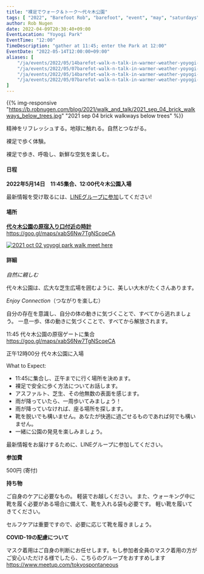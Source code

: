 ```yaml
---
title: "裸足でウォーク＆トーク～代々木公園"
tags: [ "2022", "Barefoot Rob", "barefoot", "event", "may", "saturdays", "talk", "walk", "yoyogi", "はだし", "代々木公園", "裸足のロブ" ]
author: Rob Nugen
date: 2022-04-09T20:30:40+09:00
EventLocation: "Yoyogi Park"
EventTime: "12:00"
TimeDescription: "gather at 11:45; enter the Park at 12:00"
EventDate: "2022-05-14T12:00:00+09:00"
aliases: [
    "/ja/events/2022/05/14barefot-walk-n-talk-in-warmer-weather-yoyogi-park-every-2nd-sat-",
    "/ja/events/2022/05/07barefot-walk-n-talk-in-warmer-weather-yoyogi-park-every-2nd-sat-",
    "/ja/events/2022/05/14barefot-walk-n-talk-in-warmer-weather-yoyogi-park-every-2nd-sat",
    "/ja/events/2022/05/07barefot-walk-n-talk-in-warmer-weather-yoyogi-park-every-2nd-sat",
]
---
```


{{% img-responsive "https://b.robnugen.com/blog/2021/walk_and_talk/2021_sep_04_brick_walkways_below_trees.jpg" "2021 sep 04 brick walkways below trees" %}}

精神をリフレッシュする。地球に触れる。自然とつながる。

裸足で歩く体験。

裸足で歩き、呼吸し、新鮮な空気を楽しむ。

#### 日程

**2022年5月14日　11:45集合、12:00代々木公園入場**

最新情報を受け取るには、[LINEグループに参加](/contact/)してください!

#### 場所

**[代々木公園の原宿入り口付近の時計](https://goo.gl/maps/xabS6Nw7TgNScqeCA)**  https://goo.gl/maps/xabS6Nw7TgNScqeCA

[![2021 oct 02 yoyogi park walk meet here](//b.robnugen.com/blog/2021/walk_and_talk/thumbs/2021_oct_02_yoyogi_park_walk_meet_here.jpg)](//b.robnugen.com/blog/2021/walk_and_talk/2021_oct_02_yoyogi_park_walk_meet_here.jpg)

#### 詳細

*自然に親しむ*

代々木公園は、広大な芝生広場を囲むように、美しい大木がたくさんあります。

*Enjoy Connection*（つながりを楽しむ）

自分の存在を意識し、自分の体の動きに気づくことで、すべてから逃れましょう。
一息一歩、体の動きに気づくことで、すべてから解放されます。

11:45 代々木公園の原宿ゲートに集合 https://goo.gl/maps/xabS6Nw7TgNScqeCA

正午12時00分 代々木公園に入場

What to Expect:

* 11:45に集合し、正午までに行く場所を決めます。
* 裸足で安全に歩く方法についてお話します。
* アスファルト、芝生、その他無数の表面を感じます。
* 雨が降っていたら、一周歩いてみましょう！
* 雨が降っていなければ、座る場所を探します。
* 靴を脱いでも構いません。あなたが快適に過ごせるものであれば何でも構いません。
* 一緒に公園の発見を楽しみましょう。

最新情報をお届けするために、LINEグループに参加してください。

**参加費**

500円 (寄付)

**持ち物**

ご自身のケアに必要なもの。 軽装でお越しください。
また、ウォーキング中に靴を履く必要がある場合に備えて、靴を入れる袋も必要です。
軽い靴を履いてきてください。

セルフケアは重要ですので、必要に応じて靴を履きましょう。

**COVID-19の配慮について**

マスク着用はご自身の判断にお任せします。もし参加者全員のマスク着用の方がご安心いただける様でしたら、こちらのグループをおすすめします
https://www.meetup.com/tokyospontaneous
